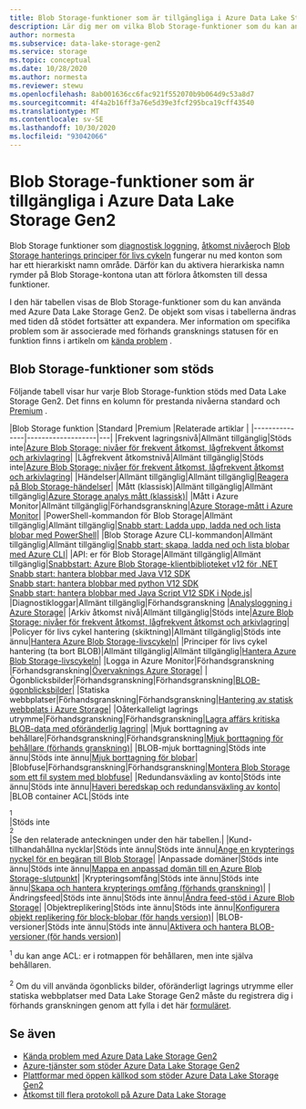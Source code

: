 ```yaml
---
title: Blob Storage-funktioner som är tillgängliga i Azure Data Lake Storage Gen2 | Microsoft Docs
description: Lär dig mer om vilka Blob Storage-funktioner som du kan använda med Azure Data Lake Storage Gen2
author: normesta
ms.subservice: data-lake-storage-gen2
ms.service: storage
ms.topic: conceptual
ms.date: 10/28/2020
ms.author: normesta
ms.reviewer: stewu
ms.openlocfilehash: 8ab001636cc6fac921f552070b9b064d9c53a8d7
ms.sourcegitcommit: 4f4a2b16ff3a76e5d39e3fcf295bca19cff43540
ms.translationtype: MT
ms.contentlocale: sv-SE
ms.lasthandoff: 10/30/2020
ms.locfileid: "93042066"
---
```

# <a name="blob-storage-features-available-in-azure-data-lake-storage-gen2"></a>Blob Storage-funktioner som är tillgängliga i Azure Data Lake Storage Gen2

Blob Storage funktioner som [diagnostisk loggning](../common/storage-analytics-logging.md), [åtkomst nivåer](storage-blob-storage-tiers.md)och [Blob Storage hanterings principer för livs cykeln](storage-lifecycle-management-concepts.md) fungerar nu med konton som har ett hierarkiskt namn område. Därför kan du aktivera hierarkiska namn rymder på Blob Storage-kontona utan att förlora åtkomsten till dessa funktioner.

I den här tabellen visas de Blob Storage-funktioner som du kan använda med Azure Data Lake Storage Gen2. De objekt som visas i tabellerna ändras med tiden då stödet fortsätter att expandera. Mer information om specifika problem som är associerade med förhands gransknings statusen för en funktion finns i artikeln om [kända problem](data-lake-storage-known-issues.md) .

## <a name="supported-blob-storage-features"></a>Blob Storage-funktioner som stöds

Följande tabell visar hur varje Blob Storage-funktion stöds med Data Lake Storage Gen2. Det finns en kolumn för prestanda nivåerna standard och [Premium](premium-tier-for-data-lake-storage.md) . 

|Blob Storage funktion |Standard |Premium |Relaterade artiklar |
|---------------|-------------------|---|
|Frekvent lagringsnivå|Allmänt tillgänglig|Stöds inte|[Azure Blob Storage: nivåer för frekvent åtkomst, lågfrekvent åtkomst och arkivlagring](storage-blob-storage-tiers.md)|
|Lågfrekvent åtkomstnivå|Allmänt tillgänglig|Stöds inte|[Azure Blob Storage: nivåer för frekvent åtkomst, lågfrekvent åtkomst och arkivlagring](storage-blob-storage-tiers.md)|
|Händelser|Allmänt tillgänglig|Allmänt tillgänglig|[Reagera på Blob Storage-händelser](storage-blob-event-overview.md)|
|Mått (klassisk)|Allmänt tillgänglig|Allmänt tillgänglig|[Azure Storage analys mått (klassisk)](../common/storage-analytics-metrics.md?toc=%2fazure%2fstorage%2fblobs%2ftoc.json)|
|Mått i Azure Monitor|Allmänt tillgänglig|Förhandsgranskning|[Azure Storage-mått i Azure Monitor](../common/storage-metrics-in-azure-monitor.md?toc=%2fazure%2fstorage%2fblobs%2ftoc.json)|
|PowerShell-kommandon för Blob Storage|Allmänt tillgänglig|Allmänt tillgänglig|[Snabb start: Ladda upp, ladda ned och lista blobar med PowerShell](storage-quickstart-blobs-powershell.md)|
|Blob Storage Azure CLI-kommandon|Allmänt tillgänglig|Allmänt tillgänglig|[Snabb start: skapa, ladda ned och lista blobar med Azure CLI](storage-quickstart-blobs-cli.md)|
|API: er för Blob Storage|Allmänt tillgänglig|Allmänt tillgänglig|[Snabbstart: Azure Blob Storage-klientbiblioteket v12 för .NET](storage-quickstart-blobs-dotnet.md)<br>[Snabb start: hantera blobbar med Java V12 SDK](storage-quickstart-blobs-java.md)<br>[Snabb start: hantera blobbar med python V12 SDK](storage-quickstart-blobs-python.md)<br>[Snabb start: hantera blobbar med Java Script V12 SDK i Node.js](storage-quickstart-blobs-nodejs.md)|
|Diagnostikloggar|Allmänt tillgänglig|Förhandsgranskning |[Analysloggning i Azure Storage](../common/storage-analytics-logging.md?toc=%2fazure%2fstorage%2fblobs%2ftoc.json)|
|Arkiv åtkomst nivå|Allmänt tillgänglig|Stöds inte|[Azure Blob Storage: nivåer för frekvent åtkomst, lågfrekvent åtkomst och arkivlagring](storage-blob-storage-tiers.md)|
|Policyer för livs cykel hantering (skiktning)|Allmänt tillgänglig|Stöds inte ännu|[Hantera Azure Blob Storage-livscykeln](storage-lifecycle-management-concepts.md)|
|Principer för livs cykel hantering (ta bort BLOB)|Allmänt tillgänglig|Allmänt tillgänglig|[Hantera Azure Blob Storage-livscykeln](storage-lifecycle-management-concepts.md)|
|Logga in Azure Monitor|Förhandsgranskning |Förhandsgranskning|[Övervaknings Azure Storage](../common/monitor-storage.md)|
|Ögonblicksbilder|Förhandsgranskning|Förhandsgranskning|[BLOB-ögonblicksbilder](snapshots-overview.md)|
|Statiska webbplatser|Förhandsgranskning|Förhandsgranskning|[Hantering av statisk webbplats i Azure Storage](storage-blob-static-website.md)|
|Oåterkalleligt lagrings utrymme|Förhandsgranskning|Förhandsgranskning|[Lagra affärs kritiska BLOB-data med oföränderlig lagring](storage-blob-immutable-storage.md)|
|Mjuk borttagning av behållare|Förhandsgranskning|Förhandsgranskning|[Mjuk borttagning för behållare (förhands granskning)](soft-delete-container-overview.md)|
|BLOB-mjuk borttagning|Stöds inte ännu|Stöds inte ännu|[Mjuk borttagning för blobar](storage-blob-soft-delete.md)|
|Blobfuse|Förhandsgranskning|Förhandsgranskning|[Montera Blob Storage som ett fil system med blobfuse](storage-how-to-mount-container-linux.md)|
|Redundansväxling av konto|Stöds inte ännu|Stöds inte ännu|[Haveri beredskap och redundansväxling av konto](../common/storage-disaster-recovery-guidance.md?toc=%2fazure%2fstorage%2fblobs%2ftoc.json)|
|BLOB container ACL|Stöds inte<div role="complementary" aria-labelledby="blob-container-ACL"><sup>1</sup></div>|Stöds inte<div role="complementary" aria-labelledby="blob-container-ACL"><sup>2</sup></div>|Se den relaterade anteckningen under den här tabellen.|
|Kund-tillhandahållna nycklar|Stöds inte ännu|Stöds inte ännu|[Ange en krypterings nyckel för en begäran till Blob Storage](encryption-customer-provided-keys.md)|
|Anpassade domäner|Stöds inte ännu|Stöds inte ännu|[Mappa en anpassad domän till en Azure Blob Storage-slutpunkt](storage-custom-domain-name.md)|
|Krypteringsomfång|Stöds inte ännu|Stöds inte ännu|[Skapa och hantera krypterings omfång (förhands granskning)](encryption-scope-manage.md)|
|Ändringsfeed|Stöds inte ännu|Stöds inte ännu|[Ändra feed-stöd i Azure Blob Storage](storage-blob-change-feed.md)|
|Objektreplikering|Stöds inte ännu|Stöds inte ännu|[Konfigurera objekt replikering för block-blobar (för hands version)](object-replication-configure.md)|
|BLOB-versioner|Stöds inte ännu|Stöds inte ännu|[Aktivera och hantera BLOB-versioner (för hands version)](versioning-enable.md)|

<div id="blob-container-ACL"><sup>1</sup> du kan ange ACL: er i rotmappen för behållaren, men inte själva behållaren.</div><br>

<div id="preview-form"><sup>2</sup> Om du vill använda ögonblicks bilder, oföränderligt lagrings utrymme eller statiska webbplatser med Data Lake Storage Gen2 måste du registrera dig i förhands granskningen genom att fylla i det här <a href=https://forms.microsoft.com/Pages/ResponsePage.aspx?id=v4j5cvGGr0GRqy180BHbR2EUNXd_ZNJCq_eDwZGaF5VUOUc3NTNQSUdOTjgzVUlVT1pDTzU4WlRKRy4u>formuläret</a>.  </div>

## <a name="see-also"></a>Se även

- [Kända problem med Azure Data Lake Storage Gen2](data-lake-storage-known-issues.md)
- [Azure-tjänster som stöder Azure Data Lake Storage Gen2](data-lake-storage-supported-azure-services.md)
- [Plattformar med öppen källkod som stöder Azure Data Lake Storage Gen2](data-lake-storage-supported-open-source-platforms.md)
- [Åtkomst till flera protokoll på Azure Data Lake Storage](data-lake-storage-multi-protocol-access.md)
